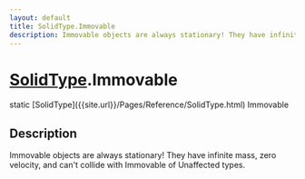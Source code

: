 ```yaml
---
layout: default
title: SolidType.Immovable
description: Immovable objects are always stationary! They have infinite mass, zero velocity, and can't collide with Immovable of Unaffected types.
---
```

# [SolidType]({{site.url}}/Pages/Reference/SolidType.html).Immovable

<div class='signature' markdown='1'>
static [SolidType]({{site.url}}/Pages/Reference/SolidType.html) Immovable
</div>

## Description
Immovable objects are always stationary! They have
infinite mass, zero velocity, and can't collide with Immovable of
Unaffected types.

